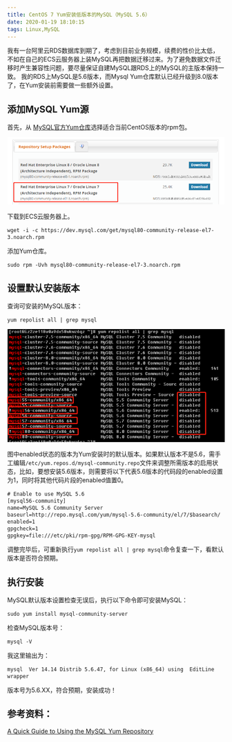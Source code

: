 ```yaml
---
title: CentOS 7 Yum安装低版本的MySQL（MySQL 5.6）
date: 2020-01-19 18:10:15
tags: Linux,MySQL
---
```


我有一台阿里云RDS数据库到期了，考虑到目前业务规模，续费的性价比太低，不如在自己的ECS云服务器上装MySQL再把数据迁移过来。为了避免数据文件迁移时产生兼容性问题，要尽量保证自建MySQL跟RDS上的MySQL的主版本保持一致。
我的RDS上MySQL是5.6版本，而Mysql Yum仓库默认已经升级到8.0版本了，在Yum安装前需要做一些额外设置。

## 添加MySQL Yum源
首先，从 [MySQL官方Yum仓库](https://dev.mysql.com/downloads/repo/yum/)选择适合当前CentOS版本的rpm包。

![1579442107075](https://raw.githubusercontent.com/ocre/blog-pub-images/master/typora/20200119215509-263995.png)

下载到ECS云服务器上。
```shell
wget -i -c https://dev.mysql.com/get/mysql80-community-release-el7-3.noarch.rpm
```
添加Yum仓库。
```shell
sudo rpm -Uvh mysql80-community-release-el7-3.noarch.rpm
```

## 设置默认安装版本
查询可安装的MySQL版本：
```shell
yum repolist all | grep mysql
```

![1579442778319](https://raw.githubusercontent.com/ocre/blog-pub-images/master/typora/20200119220746-868577.png)

图中enabled状态的版本为Yum安装时的默认版本。如果默认版本不是5.6，需手工编辑`/etc/yum.repos.d/mysql-community.repo`文件来调整所需版本的启用状态，比如，要想安装5.6版本，则需要将以下代表5.6版本的代码段的enabled设置为1，同时将其他代码片段的enabled值置0。

```shell
# Enable to use MySQL 5.6
[mysql56-community]
name=MySQL 5.6 Community Server
baseurl=http://repo.mysql.com/yum/mysql-5.6-community/el/7/$basearch/
enabled=1
gpgcheck=1
gpgkey=file:///etc/pki/rpm-gpg/RPM-GPG-KEY-mysql
```

调整完毕后，可重新执行```yum repolist all | grep mysql```命令复查一下，看默认版本是否符合预期。

## 执行安装
MySQL默认版本设置检查无误后，执行以下命令即可安装MySQL：
```shell
sudo yum install mysql-community-server
```
检查MySQL版本号：
```shell
mysql -V
```
我这里输出为：
```shell
mysql  Ver 14.14 Distrib 5.6.47, for Linux (x86_64) using  EditLine wrapper
```
版本号为5.6.XX，符合预期，安装成功！

## 参考资料：

[A Quick Guide to Using the MySQL Yum Repository](https://dev.mysql.com/doc/mysql-yum-repo-quick-guide/en/)

